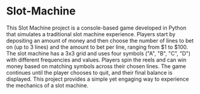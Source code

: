 # Slot-Machine

This Slot Machine project is a console-based game developed in Python that simulates a traditional slot machine experience. Players start by depositing an amount of money and then choose the number of lines to bet on (up to 3 lines) and the amount to bet per line, ranging from $1 to $100. The slot machine has a 3x3 grid and uses four symbols ("A", "B", "C", "D") with different frequencies and values. Players spin the reels and can win money based on matching symbols across their chosen lines. The game continues until the player chooses to quit, and their final balance is displayed. This project provides a simple yet engaging way to experience the mechanics of a slot machine.
